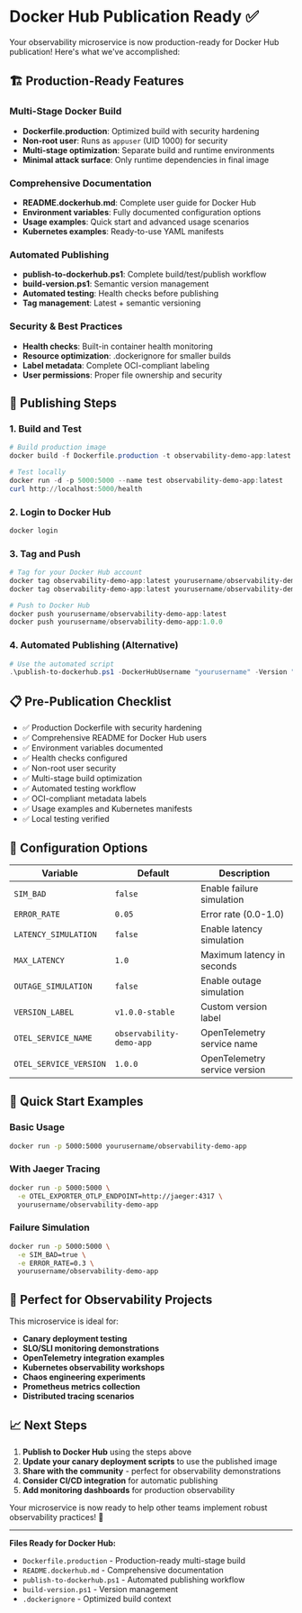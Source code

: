 # Docker Hub Publication Ready ✅

Your observability microservice is now production-ready for Docker Hub publication! Here's what we've accomplished:

## 🏗️ **Production-Ready Features**

### Multi-Stage Docker Build
- **Dockerfile.production**: Optimized build with security hardening
- **Non-root user**: Runs as `appuser` (UID 1000) for security
- **Multi-stage optimization**: Separate build and runtime environments
- **Minimal attack surface**: Only runtime dependencies in final image

### Comprehensive Documentation
- **README.dockerhub.md**: Complete user guide for Docker Hub
- **Environment variables**: Fully documented configuration options
- **Usage examples**: Quick start and advanced usage scenarios
- **Kubernetes examples**: Ready-to-use YAML manifests

### Automated Publishing
- **publish-to-dockerhub.ps1**: Complete build/test/publish workflow
- **build-version.ps1**: Semantic version management
- **Automated testing**: Health checks before publishing
- **Tag management**: Latest + semantic versioning

### Security & Best Practices
- **Health checks**: Built-in container health monitoring
- **Resource optimization**: .dockerignore for smaller builds
- **Label metadata**: Complete OCI-compliant labeling
- **User permissions**: Proper file ownership and security

## 🚀 **Publishing Steps**

### 1. Build and Test
```powershell
# Build production image
docker build -f Dockerfile.production -t observability-demo-app:latest .

# Test locally
docker run -d -p 5000:5000 --name test observability-demo-app:latest
curl http://localhost:5000/health
```

### 2. Login to Docker Hub
```powershell
docker login
```

### 3. Tag and Push
```powershell
# Tag for your Docker Hub account
docker tag observability-demo-app:latest yourusername/observability-demo-app:latest
docker tag observability-demo-app:latest yourusername/observability-demo-app:1.0.0

# Push to Docker Hub
docker push yourusername/observability-demo-app:latest
docker push yourusername/observability-demo-app:1.0.0
```

### 4. Automated Publishing (Alternative)
```powershell
# Use the automated script
.\publish-to-dockerhub.ps1 -DockerHubUsername "yourusername" -Version "1.0.0"
```

## 📋 **Pre-Publication Checklist**

- ✅ Production Dockerfile with security hardening
- ✅ Comprehensive README for Docker Hub users
- ✅ Environment variables documented
- ✅ Health checks configured
- ✅ Non-root user security
- ✅ Multi-stage build optimization
- ✅ Automated testing workflow
- ✅ OCI-compliant metadata labels
- ✅ Usage examples and Kubernetes manifests
- ✅ Local testing verified

## 🔧 **Configuration Options**

| Variable | Default | Description |
|----------|---------|-------------|
| `SIM_BAD` | `false` | Enable failure simulation |
| `ERROR_RATE` | `0.05` | Error rate (0.0-1.0) |
| `LATENCY_SIMULATION` | `false` | Enable latency simulation |
| `MAX_LATENCY` | `1.0` | Maximum latency in seconds |
| `OUTAGE_SIMULATION` | `false` | Enable outage simulation |
| `VERSION_LABEL` | `v1.0.0-stable` | Custom version label |
| `OTEL_SERVICE_NAME` | `observability-demo-app` | OpenTelemetry service name |
| `OTEL_SERVICE_VERSION` | `1.0.0` | OpenTelemetry service version |

## 🏃 **Quick Start Examples**

### Basic Usage
```bash
docker run -p 5000:5000 yourusername/observability-demo-app
```

### With Jaeger Tracing
```bash
docker run -p 5000:5000 \
  -e OTEL_EXPORTER_OTLP_ENDPOINT=http://jaeger:4317 \
  yourusername/observability-demo-app
```

### Failure Simulation
```bash
docker run -p 5000:5000 \
  -e SIM_BAD=true \
  -e ERROR_RATE=0.3 \
  yourusername/observability-demo-app
```

## 🎯 **Perfect for Observability Projects**

This microservice is ideal for:
- **Canary deployment testing**
- **SLO/SLI monitoring demonstrations**
- **OpenTelemetry integration examples**
- **Kubernetes observability workshops**
- **Chaos engineering experiments**
- **Prometheus metrics collection**
- **Distributed tracing scenarios**

## 📈 **Next Steps**

1. **Publish to Docker Hub** using the steps above
2. **Update your canary deployment scripts** to use the published image
3. **Share with the community** - perfect for observability demonstrations
4. **Consider CI/CD integration** for automatic publishing
5. **Add monitoring dashboards** for production observability

Your microservice is now ready to help other teams implement robust observability practices! 🎉

---

**Files Ready for Docker Hub:**
- `Dockerfile.production` - Production-ready multi-stage build
- `README.dockerhub.md` - Comprehensive documentation
- `publish-to-dockerhub.ps1` - Automated publishing workflow
- `build-version.ps1` - Version management
- `.dockerignore` - Optimized build context
